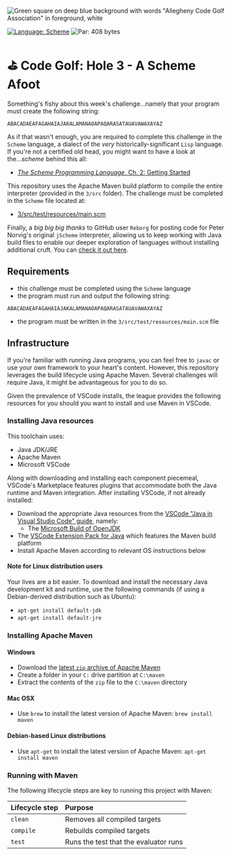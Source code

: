![Green square on deep blue background with words "Allegheny Code Golf Association" in foreground, white](https://github.com/allegheny-college-cmpsc-201-spring-2024/golf/assets/1552764/d3ee6a91-74c9-482b-84eb-ec9a2e8dee05)

[![Language: Scheme](https://img.shields.io/badge/Language-Scheme-brown.svg)](https://scheme.com/tspl4/start.html#./start:h0)
![Par: 408 bytes](https://img.shields.io/badge/Par-218_bytes-green)

# ⛳ Code Golf: Hole 3 - A Scheme Afoot

Something's fishy about this week's challenge...namely that your program must create the following string:
```
ABACADAEAFAGAHAIAJAKALAMANAOAPAQARASATAUAVAWAXAYAZ
```
As if that wasn't enough, you are required to complete this challenge in the `Scheme` language, a dialect of the _very_
historically-significant `Lisp` language. If you're not a certified old head, you might want to have a look at the..._scheme_
behind this all:

* [_The Scheme Programming Language_, Ch. 2: Getting Started](https://scheme.com/tspl4/start.html#./start:h0)

This repository uses the Apache Maven build platform to compile the entire interpreter (provided in the `3/src` folder).
The challenge must be completed in the `Scheme` file located at:

* [3/src/test/resources/main.scm](3/src/test/resources/main.scm)

Finally, a _big big big thanks_ to GitHub user `Reborg` for posting code for Peter Norvig's original `jScheme` interpreter,
allowing us to keep working with Java build files to enable our deeper exploration of languages without installing additional
cruft. You can [check it out here](https://github.com/reborg/jscheme).

## Requirements

* this challenge must be completed using the `Scheme` language
* the program must run and output the following string:
```
ABACADAEAFAGAHAIAJAKALAMANAOAPAQARASATAUAVAWAXAYAZ
```
* the program must be written in the `3/src/test/resources/main.scm` file

## Infrastructure

If you're familiar with running Java programs, you can feel free to `javac` or use your own framework to your heart's content. 
However, this repository leverages the build lifecycle using Apache Maven. Several challenges will require Java, it might be advantageous 
for you to do so.

Given the prevalence of VSCode installs, the league provides the following resources for you should you want to install and use
Maven in VSCode.

### Installing Java resources 

This toolchain uses:

* Java JDK/JRE
* Apache Maven
* Microsoft VSCode

Along with downloading and installing each component piecemeal, VSCode's Marketplace features plugins that accommodate both the Java runtime and Maven integration. After installing VSCode, if not already installed:

* Download the appropriate Java resources from the [VSCode "Java in Visual Studio Code" guide](https://code.visualstudio.com/docs/languages/java), namely:
  * The [Microsoft Build of OpenJDK](https://www.microsoft.com/openjdk)
* The [VSCode Extension Pack for Java](https://code.visualstudio.com/docs/java/java-build) which features the Maven build platform
* Install Apache Maven according to relevant OS instructions below

#### Note for Linux distribution users

Your lives are a bit easier. To download and install the necessary Java development kit and runtime, use the following commands (if using a Debian-derived distribution such as Ubuntu):

* `apt-get install default-jdk`
* `apt-get install default-jre`

### Installing Apache Maven

#### Windows

* Download the [latest `zip` archive of Apache Maven](https://dlcdn.apache.org/maven/maven-3/3.9.6/binaries/apache-maven-3.9.6-bin.zip)
* Create a folder in your `C:` drive partition at `C:\maven`
* Extract the contents of the `zip` file to the `C:\maven` directory

#### Mac OSX

* Use `brew` to install the latest version of Apache Maven: `brew install maven`

#### Debian-based Linux distributions

* Use `apt-get` to install the latest version of Apache Maven: `apt-get install maven`

### Running with Maven

The following lifecycle steps are key to running this project with Maven:

|Lifecycle step |Purpose |
|:--------------|:-------|
|`clean`        |Removes all compiled targets |
|`compile`      |Rebuilds compiled targets|
|`test`         |Runs the test that the evaluator runs|
